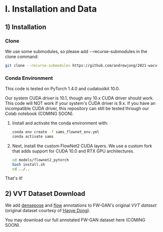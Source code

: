 # I.  Installation and Data


## 1) Installation

### Clone
We use some submodules, so please add --recurse-submodules in the clone command:
```bash
git clone --recurse-submodules https://github.com/andrewjong/2021-wacv-video-vton.git
```


### Conda Environment
This code is tested on PyTorch 1.4.0 and cudatoolkit 10.0. 

Our system CUDA _driver_ is 10.1, though any 10.x CUDA driver should work. This code will NOT work if your system's CUDA driver is 9.x. If you have an 
incompatible CUDA driver, this repository can still be tested through our 
Colab notebook (COMING SOON).

1) Install and activate the conda environment with:
    ```bash
    conda env create -f sams_flownet_env.yml
    conda activate sams
    ```
2) Next, install the custom FlowNet2 CUDA layers. We use a custom fork that adds 
support for CUDA 10.0 and RTX GPU architectures.
    ```bash
   cd models/flownet2_pytorch
   bash install.sh
   cd ../..
    ```
That's it!

## 2) VVT Dataset Download
We add 
[densepose](https://github.com/facebookresearch/detectron2/tree/master/projects/DensePose) 
and 
[flow](https://github.com/NVIDIA/flownet2-pytorch)
annotations to FW-GAN's original _VVT dataset_ 
(original dataset courtesy of [Haoye Dong](http://www.scholat.com/donghaoye)).

You may download our full annotated FW-GAN dataset here (COMING SOON).

